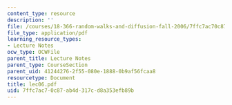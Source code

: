 ```yaml
---
content_type: resource
description: ''
file: /courses/18-366-random-walks-and-diffusion-fall-2006/7ffc7ac70c87ab4d317cd8a353efb89b_lec06.pdf
file_type: application/pdf
learning_resource_types:
- Lecture Notes
ocw_type: OCWFile
parent_title: Lecture Notes
parent_type: CourseSection
parent_uid: 41244276-2f55-080e-1888-0b9af56fcaa8
resourcetype: Document
title: lec06.pdf
uid: 7ffc7ac7-0c87-ab4d-317c-d8a353efb89b
---
```

